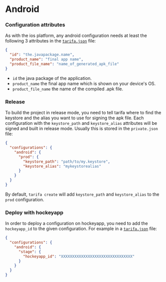 # Android

### Configuration attributes

As with the ios platform, any android configuration needs at least the following
3 attributes in the [`tarifa.json`](../project/index.md#tarifajson-and-privatejson) file:

``` json
{
  "id": "the.javapackage.name",
  "product_name": "final app name",
  "product_file_name": "name_of_generated_apk_file"
}
```

* `id` the java package of the application.
* `product_name` the final app name which is shown on your device's OS.
* `product_file_name` the name of the compiled .apk file.

### Release

To build the project in release mode, you need to tell tarifa where to find the
keystore and the alias you want to use for signing the apk file. Each configuration
with the `keystore_path` and `keystore_alias` attributes will be signed and built
in release mode. Usually this is stored in the `private.json` file:

```json
{
  "configurations": {
    "android": {
      "prod": {
        "keystore_path": "path/to/my.keystore",
        "keystore_alias": "mykeystorealias"
      }
    }
  }
}
```

By default, `tarifa create` will add `keystore_path` and `keystore_alias` to the `prod` configuration.

### Deploy with hockeyapp

In order to deploy a configuration on hockeyapp, you need to add the `hockeyapp_id`
to the given configuration. For example in a [`tarifa.json`](../project/index.md#tarifajson-and-privatejson) file:

``` json
{
  "configurations": {
    "android": {
      "stage": {
        "hockeyapp_id": "XXXXXXXXXXXXXXXXXXXXXXXXXXXXXXXX"
      }
    }
  }
}
```

